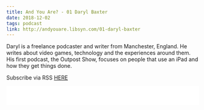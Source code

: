 ```yaml
---
title: And You Are? - 01 Daryl Baxter
date: 2018-12-02
tags: podcast
link: http://andyouare.libsyn.com/01-daryl-baxter
---
```

Daryl is a freelance podcaster and writer from Manchester, England. He writes about video games, technology and the experiences around them. His first podcast, the Outpost Show, focuses on people that use an iPad and how they get things done.

Subscribe via RSS [HERE](http://andyouare.libsyn.com/rss)

<iframe style="border: none" src="//html5-player.libsyn.com/embed/episode/id/7764575/height/100/theme/standard-mini/thumbnail/no/preload/no/direction/backward/" height="50" width="100%" scrolling="no"  allowfullscreen webkitallowfullscreen mozallowfullscreen oallowfullscreen msallowfullscreen></iframe>
